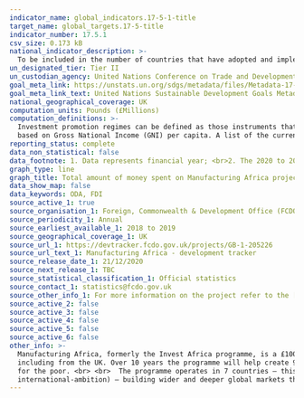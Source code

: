 ```yaml
---
indicator_name: global_indicators.17-5-1-title
target_name: global_targets.17-5-title
indicator_number: 17.5.1
csv_size: 0.173 kB
national_indicator_description: >-
  To be included in the number of countries that have adopted and implemented investment promotion regimes, the existence of at least one type of promotion instrument (eg an investment guarantee scheme) would be sufficient. The Manufacturing Africa programme fulfills this requirement.
un_designated_tier: Tier II
un_custodian_agency: United Nations Conference on Trade and Development (UNCTAD)
goal_meta_link: https://unstats.un.org/sdgs/metadata/files/Metadata-17-05-01.pdf
goal_meta_link_text: United Nations Sustainable Development Goals Metadata (PDF)
national_geographical_coverage: UK
computation_units: Pounds (£Millions)
computation_definitions: >-
  Investment promotion regimes can be defined as those instruments that directly aim at encouraging outward or inward foreign investment through particular measures of the home or host countries of investment. <br> <br>The Least Developed Countries (LDCs) are defined by the United Nations
  based on Gross National Income (GNI) per capita. A list of the current LDCs can be cound on the [OECD website](http://www.oecd.org/dac/financing-sustainable-development/development-finance-standards/daclist.htm).
reporting_status: complete
data_non_statistical: false
data_footnote: 1. Data represents financial year; <br>2. The 2020 to 2021 figure shows spend to date. 
graph_type: line
graph_title: Total amount of money spent on Manufacturing Africa project 
data_show_map: false
data_keywords: ODA, FDI
source_active_1: true
source_organisation_1: Foreign, Commonwealth & Development Office (FCDO)
source_periodicity_1: Annual
source_earliest_available_1: 2018 to 2019
source_geographical_coverage_1: UK
source_url_1: https://devtracker.fcdo.gov.uk/projects/GB-1-205226
source_url_text_1: Manufacturing Africa - development tracker
source_release_date_1: 21/12/2020
source_next_release_1: TBC
source_statistical_classification_1: Official statistics
source_contact_1: statistics@fcdo.gov.uk
source_other_info_1: For more information on the project refer to the [Documents tab](https://devtracker.fcdo.gov.uk/projects/GB-1-205226/documents)
source_active_2: false
source_active_3: false
source_active_4: false
source_active_5: false
source_active_6: false
other_info: >-
  Manufacturing Africa, formerly the Invest Africa programme, is a £100 million initiative that aims to increase foreign direct investment (FDI) into manufacturing in Africa. It does so by working with developing-country governments, international investors, buyers, and financiers –
  including from the UK. Over 10 years the programme will help create 90,000 jobs and generate £1.2 billion of new FDI. It will support developing countries to industrialise, produce higher value-added goods, and thereby transform their economies, creating high quality job opportunities
  for the poor. <br> <br>  The programme operates in 7 countries – this currently includes Ethiopia, Uganda, Rwanda, Kenya, Nigeria, Senegal and Cote D’Ivoire. This feeds into the [Global Britain agenda](https://www.gov.uk/government/collections/global-britain-delivering-on-our-
  international-ambition) – building wider and deeper global markets that will benefit the UK. <br> Data follows the UN specification for this indicator. This indicator has been identified in collaboration with topic experts.
---
```

